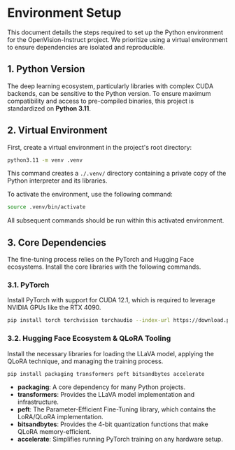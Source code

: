 # Environment Setup

This document details the steps required to set up the Python environment for the OpenVision-Instruct project. We prioritize using a virtual environment to ensure dependencies are isolated and reproducible.

## 1. Python Version

The deep learning ecosystem, particularly libraries with complex CUDA backends, can be sensitive to the Python version. To ensure maximum compatibility and access to pre-compiled binaries, this project is standardized on **Python 3.11**.

## 2. Virtual Environment

First, create a virtual environment in the project's root directory:

```bash
python3.11 -m venv .venv
```

This command creates a `./.venv/` directory containing a private copy of the Python interpreter and its libraries.

To activate the environment, use the following command:

```bash
source .venv/bin/activate
```

All subsequent commands should be run within this activated environment.

## 3. Core Dependencies

The fine-tuning process relies on the PyTorch and Hugging Face ecosystems. Install the core libraries with the following commands.

### 3.1. PyTorch

Install PyTorch with support for CUDA 12.1, which is required to leverage NVIDIA GPUs like the RTX 4090.

```bash
pip install torch torchvision torchaudio --index-url https://download.pytorch.org/whl/cu121
```

### 3.2. Hugging Face Ecosystem & QLoRA Tooling

Install the necessary libraries for loading the LLaVA model, applying the QLoRA technique, and managing the training process.

```bash
pip install packaging transformers peft bitsandbytes accelerate
```

- **packaging**: A core dependency for many Python projects.
- **transformers**: Provides the LLaVA model implementation and infrastructure.
- **peft**: The Parameter-Efficient Fine-Tuning library, which contains the LoRA/QLoRA implementation.
- **bitsandbytes**: Provides the 4-bit quantization functions that make QLoRA memory-efficient.
- **accelerate**: Simplifies running PyTorch training on any hardware setup.
